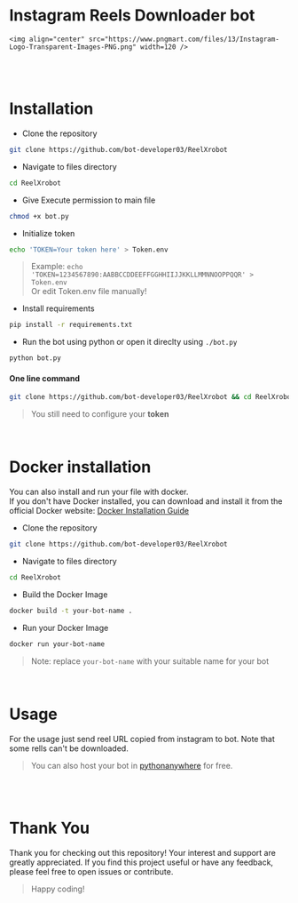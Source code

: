 # Instagram Reels Downloader bot

    <img align="center" src="https://www.pngmart.com/files/13/Instagram-Logo-Transparent-Images-PNG.png" width=120 />

</h3>
<br><br>

# Installation
+ Clone the repository
```bash
git clone https://github.com/bot-developer03/ReelXrobot
```
+ Navigate to files directory
```bash
cd ReelXrobot
```
+ Give Execute permission to main file
```bash
chmod +x bot.py
```
+ Initialize token
```bash
echo 'TOKEN=Your token here' > Token.env
```
> Example: `echo 'TOKEN=1234567890:AABBCCDDEEFFGGHHIIJJKKLLMMNNOOPPQQR' > Token.env`                                       
> Or edit Token.env file manually!
+ Install requirements
```bash
pip install -r requirements.txt
```
+ Run the bot using python or open it direclty using `./bot.py`
```bash
python bot.py
```
#### One line command
```bash
git clone https://github.com/bot-developer03/ReelXrobot && cd ReelXrobot && chmod +x bot.py && pip install -r requirements.txt
```
> You still need to configure your **token**

<br>

# Docker installation
You can also install and run your file with docker. <br>
If you don't have Docker installed, you can download and install it from the official Docker website: [Docker Installation Guide](https://docs.docker.com/get-docker/)
+ Clone the repository
```bash
git clone https://github.com/bot-developer03/ReelXrobot 
```
+ Navigate to files directory
```bash
cd ReelXrobot 
``` 
+ Build the Docker Image
```bash
docker build -t your-bot-name .
```
+ Run your Docker Image
```bash
docker run your-bot-name
```
> Note: replace `your-bot-name` with your suitable name for your bot

<br>

# Usage
For the usage just send reel URL copied from instagram to bot. Note that some rells can't be downloaded.
> You can also host your bot in [pythonanywhere](https://www.pythonanywhere.com) for free.

<br><br>

# Thank You
Thank you for checking out this repository! Your interest and support are greatly appreciated. If you find this project useful or have any feedback, please feel free to open issues or contribute.
> Happy coding!

